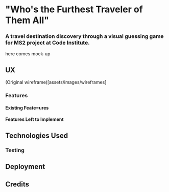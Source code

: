# "Who's the Furthest Traveler of Them All"
### A travel destination discovery through a visual guessing game for MS2 project at Code Institute.

here comes mock-up


## UX

(Original wireframe)[assets/images/wireframes]

### Features

#### Existing Feate=ures

#### Features Left to Implement

## Technologies Used

### Testing

## Deployment

## Credits
